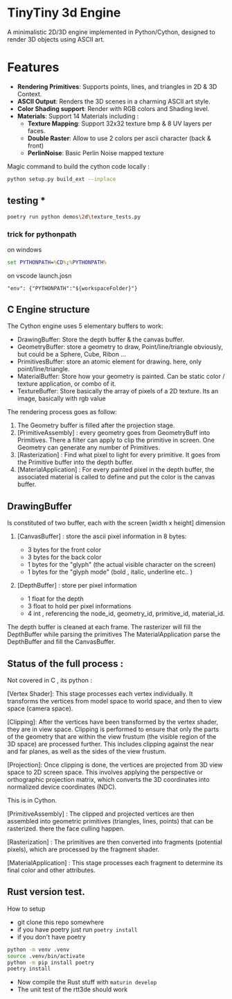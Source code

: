 

# TinyTiny 3d Engine 

A minimalistic 2D/3D engine implemented in Python/Cython, designed to render 3D objects using ASCII art.

# Features

* **Rendering Primitives**: Supports points, lines, and triangles in 2D & 3D Context.
* **ASCII Output**: Renders the 3D scenes in a charming ASCII art style.
* **Color Shading support**: Render with RGB colors and Shading level.
* **Materials**: Support 14 Materials including :
    * **Texture Mapping**: Support 32x32 texture bmp & 8 UV layers per faces. 
    * **Double Raster**: Allow to use 2 colors per ascii character (back & front)
    * **PerlinNoise**: Basic Perlin Noise mapped texture




Magic command to build the cython code locally : 

```bash 
python setup.py build_ext --inplace
```


## testing *

```bash 
poetry run python demos\2d\texture_tests.py

```



### trick for pythonpath 


on windows

```bat
set PYTHONPATH=%CD%;%PYTHONPATH%
```

on vscode  launch.josn

```
"env": {"PYTHONPATH":"${workspaceFolder}"}
```



## C Engine structure 

The Cython engine uses 5 elementary buffers to work:

* DrawingBuffer: Store the depth buffer & the canvas buffer. 
* GeometryBuffer: store a geometry to draw, Point/line/triangle obviously, but could be a Sphere, Cube, Ribon ... 
* PrimitivesBuffer: store an atomic element for drawing. here, only point/line/triangle.
* MaterialBuffer: Store how your geometry is painted. Can be static color / texture application, or combo of it.   
* TextureBuffer: Store basically the array of pixels of a 2D texture. Its an image, basically with rgb value 

The rendering process goes as follow:

1. The Geometry buffer is filled after the projection stage. 
2. [PrimitiveAssembly] : every geometry goes from GeometryBuff into Primitives. There a filter can apply to clip the primitive in screen. One Geometry can generate any number of Primitives.
3. [Rasterization] : Find what pixel to light for every primitive. It goes from the Primitive buffer into the depth buffer.
4. [MaterialApplication] : For every painted pixel in the depth buffer, the associated material is called to define and put the color is the canvas buffer.


## DrawingBuffer

Is constituted of two buffer, each with the screen [width x height]  dimension

1. [CanvasBuffer] : store the ascii pixel information in 8 bytes:
    * 3 bytes for the front color
    * 3 bytes for the back color
    * 1 bytes for the "glyph"     (the actual visible character on the screen)
    * 1 bytes for the "glyph mode"   (bold , italic, underline etc.. )

2. [DepthBuffer] : store per pixel information
    * 1 float for the depth
    * 3 float to hold per pixel informations
    * 4 int  , referencing the node_id, geometry_id, primitive_id, material_id.  




The depth buffer is cleaned at each frame.
The rasterizer will fill the DepthBuffer while parsing the primitives
The MaterialApplication parse the DepthBuffer and fill the CanvasBuffer. 





## Status of the full process :

Not covered in C , its python :



[Vertex Shader]: This stage processes each vertex individually. It transforms the vertices from model space to world space, and then to view space (camera space).

[Clipping]: After the vertices have been transformed by the vertex shader, they are in view space. Clipping is performed to ensure that only the parts of the geometry that are within the view frustum (the visible region of the 3D space) are processed further. This includes clipping against the near and far planes, as well as the sides of the view frustum.

[Projection]: Once clipping is done, the vertices are projected from 3D view space to 2D screen space. This involves applying the perspective or orthographic projection matrix, which converts the 3D coordinates into normalized device coordinates (NDC).

This is in Cython.


[PrimitiveAssembly] : The clipped and projected vertices are then assembled into geometric primitives (triangles, lines, points) that can be rasterized. there the face culling happen.

[Rasterization] : The primitives are then converted into fragments (potential pixels), which are processed by the fragment shader.

[MaterialApplication] : This stage processes each fragment to determine its final color and other attributes.



## Rust version test. 

How to setup 

* git clone this repo somewhere 
* if you have poetry just run `poetry install`
* if you don't have poetry 

```bash
python -m venv .venv
source .venv/bin/activate
python -m pip install poetry 
poetry install 
```

* Now compile the Rust stuff with `maturin develop` 
* The unit test of the rtt3de should work
